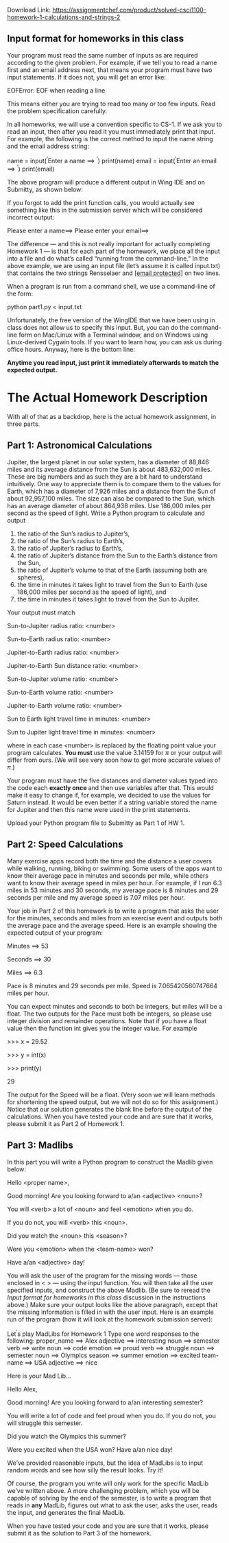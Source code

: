 Download Link: https://assignmentchef.com/product/solved-csci1100-homework-1-calculations-and-strings-2
<br>
<h2>Input format for homeworks in this class</h2>

Your program must read the same number of inputs as are required according to the given problem. For example, if we tell you to read a name first and an email address next, that means your program must have two input statements. If it does not, you will get an error like:

EOFError: EOF when reading a line

This means either you are trying to read too many or too few inputs. Read the problem specification carefully.

In all homeworks, we will use a convention specific to CS-1. If we ask you to read an input, then after you read it you must immediately print that input. For example, the following is the correct method to input the name string and the email address string:

name = input(<sup>’</sup>Enter a name ==&gt; <sup>’</sup>) print(name) email = input(<sup>’</sup>Enter an email ==&gt; <sup>’</sup>) print(email)

The above program will produce a different output in Wing IDE and on Submitty, as shown below:

If you forgot to add the print function calls, you would actually see something like this in the submission server which will be considered incorrect output:

Please enter a name==&gt; Please enter your email==&gt;

The difference — and this is not really important for actually completing Homework 1 — is that for each part of the homework, we place all the input into a file and do what’s called “running from the command-line.” In the above example, we are using an input file (let’s assume it is called input.txt) that contains the two strings Rensselaer and <a href="/cdn-cgi/l/email-protection" class="__cf_email__" data-cfemail="2a585a4343444c456a585a43044f4e5f">[email protected]</a> on two lines.

When a program is run from a command shell, we use a command-line of the form:

python part1.py &lt; input.txt

Unfortunately, the free version of the WingIDE that we have been using in class does not allow us to specify this input. But, you can do the command-line form on Mac/Linux with a Terminal window, and on Windows using Linux-derived Cygwin tools. If you want to learn how, you can ask us during office hours. Anyway, here is the bottom line:

<strong>Anytime you read input, just print it immediately afterwards to match the expected output.</strong>

<h1>The Actual Homework Description</h1>

With all of that as a backdrop, here is the actual homework assignment, in three parts.

<h2>Part 1: Astronomical Calculations</h2>

Jupiter, the largest planet in our solar system, has a diameter of 88,846 miles and its average distance from the Sun is about 483,632,000 miles. These are big numbers and as such they are a bit hard to understand intuitively. One way to appreciate them is to compare them to the values for Earth, which has a diameter of 7,926 miles and a distance from the Sun of about 92,957,100 miles. The size can also be compared to the Sun, which has an average diameter of about 864,938 miles. Use 186,000 miles per second as the speed of light. Write a Python program to calculate and output

<ol>

 <li>the ratio of the Sun’s radius to Jupiter’s,</li>

 <li>the ratio of the Sun’s radius to Earth’s,</li>

 <li>the ratio of Jupiter’s radius to Earth’s,</li>

 <li>the ratio of Jupiter’s distance from the Sun to the Earth’s distance from the Sun,</li>

 <li>the ratio of Jupiter’s volume to that of the Earth (assuming both are spheres),</li>

 <li>the time in minutes it takes light to travel from the Sun to Earth (use 186<em>,</em>000 miles per second as the speed of light), and</li>

 <li>the time in minutes it takes light to travel from the Sun to Jupiter.</li>

</ol>

Your output must match

Sun-to-Jupiter radius ratio: &lt;number&gt;

Sun-to-Earth radius ratio: &lt;number&gt;

Jupiter-to-Earth radius ratio: &lt;number&gt;

Jupiter-to-Earth Sun distance ratio: &lt;number&gt;

Sun-to-Jupiter volume ratio: &lt;number&gt;

Sun-to-Earth volume ratio: &lt;number&gt;

Jupiter-to-Earth volume ratio: &lt;number&gt;

Sun to Earth light travel time in minutes: &lt;number&gt;

Sun to Jupiter light travel time in minutes: &lt;number&gt;

where in each case &lt;number&gt; is replaced by the floating point value your program calculates. <strong>You must </strong>use the value 3.14159 for <em>π </em>or your output will differ from ours. (We will see very soon how to get more accurate values of <em>π</em>.)

Your program must have the five distances and diameter values typed into the code each <strong>exactly once </strong>and then use variables after that. This would make it easy to change if, for example, we decided to use the values for Saturn instead. It would be even better if a string variable stored the name for Jupiter and then this name were used in the print statements.

Upload your Python program file to Submitty as Part 1 of HW 1.

<h2>Part 2: Speed Calculations</h2>

Many exercise apps record both the time and the distance a user covers while walking, running, biking or swimming. Some users of the apps want to know their average pace in minutes and seconds per mile, while others want to know their average speed in miles per hour. For example, if I run 6.3 miles in 53 minutes and 30 seconds, my average pace is 8 minutes and 29 seconds per mile and my average speed is 7.07 miles per hour.

Your job in Part 2 of this homework is to write a program that asks the user for the minutes, seconds and miles from an exercise event and outputs both the average pace and the average speed. Here is an example showing the expected output of your program:

Minutes ==&gt; 53

Seconds ==&gt; 30

Miles ==&gt; 6.3

Pace is 8 minutes and 29 seconds per mile. Speed is 7.065420560747664 miles per hour.

You can expect minutes and seconds to both be integers, but miles will be a float. The two outputs for the Pace must both be integers, so please use integer division and remainder operations. Note that if you have a float value then the function int gives you the integer value. For example

&gt;&gt;&gt; x = 29.52

&gt;&gt;&gt; y = int(x)

&gt;&gt;&gt; print(y)

29

The output for the Speed will be a float. (Very soon we will learn methods for shortening the speed output, but we will not do so for this assignment.) Notice that our solution generates the blank line before the output of the calculations. When you have tested your code and are sure that it works, please submit it as Part 2 of Homework 1.

<h2>Part 3: Madlibs</h2>

In this part you will write a Python program to construct the Madlib given below:

Hello &lt;proper name&gt;,

Good morning! Are you looking forward to a/an &lt;adjective&gt; &lt;noun&gt;?

You will &lt;verb&gt; a lot of &lt;noun&gt; and feel &lt;emotion&gt; when you do.

If you do not, you will &lt;verb&gt; this &lt;noun&gt;.

Did you watch the &lt;noun&gt; this &lt;season&gt;?

Were you &lt;emotion&gt; when the &lt;team-name&gt; won?

Have a/an &lt;adjective&gt; day!

You will ask the user of the program for the missing words — those enclosed in &lt; &gt; — using the input function. You will then take all the user specified inputs, and construct the above Madlib. (Be sure to reread the <em>Input format for homeworks in this class </em>discussion in the instructions above.) Make sure your output looks like the above paragraph, except that the missing information is filled in with the user input. Here is an example run of the program (how it will look at the homework submission server):

Let<sup>’</sup>s play MadLibs for Homework 1 Type one word responses to the following: proper_name ==&gt; Alex adjective ==&gt; interesting noun ==&gt; semester verb ==&gt; write noun ==&gt; code emotion ==&gt; proud verb ==&gt; struggle noun ==&gt; semester noun ==&gt; Olympics season ==&gt; summer emotion ==&gt; excited team-name ==&gt; USA adjective ==&gt; nice

Here is your Mad Lib…

Hello Alex,

Good morning! Are you looking forward to a/an interesting semester?

You will write a lot of code and feel proud when you do. If you do not, you will struggle this semester.

Did you watch the Olympics this summer?

Were you excited when the USA won? Have a/an nice day!

We’ve provided reasonable inputs, but the idea of MadLibs is to input random words and see how silly the result looks. Try it!

Of course, the program you write will only work for the specific MadLib we’ve written above. A more challenging problem, which you will be capable of solving by the end of the semester, is to write a program that reads in <strong>any </strong>MadLib, figures out what to ask the user, asks the user, reads the input, and generates the final MadLib.

When you have tested your code and you are sure that it works, please submit it as the solution to Part 3 of the homework.